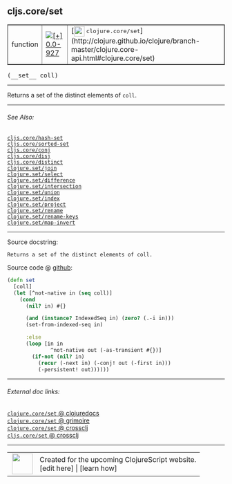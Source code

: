 ## cljs.core/set



 <table border="1">
<tr>
<td>function</td>
<td><a href="https://github.com/cljsinfo/cljs-api-docs/tree/0.0-927"><img valign="middle" alt="[+] 0.0-927" title="Added in 0.0-927" src="https://img.shields.io/badge/+-0.0--927-lightgrey.svg"></a> </td>
<td>
[<img height="24px" valign="middle" src="http://i.imgur.com/1GjPKvB.png"> <samp>clojure.core/set</samp>](http://clojure.github.io/clojure/branch-master/clojure.core-api.html#clojure.core/set)
</td>
</tr>
</table>


 <samp>
(__set__ coll)<br>
</samp>

---

Returns a set of the distinct elements of `coll`.



---


###### See Also:

[`cljs.core/hash-set`](../cljs.core/hash-set.md)<br>
[`cljs.core/sorted-set`](../cljs.core/sorted-set.md)<br>
[`cljs.core/conj`](../cljs.core/conj.md)<br>
[`cljs.core/disj`](../cljs.core/disj.md)<br>
[`cljs.core/distinct`](../cljs.core/distinct.md)<br>
[`clojure.set/join`](../clojure.set/join.md)<br>
[`clojure.set/select`](../clojure.set/select.md)<br>
[`clojure.set/difference`](../clojure.set/difference.md)<br>
[`clojure.set/intersection`](../clojure.set/intersection.md)<br>
[`clojure.set/union`](../clojure.set/union.md)<br>
[`clojure.set/index`](../clojure.set/index.md)<br>
[`clojure.set/project`](../clojure.set/project.md)<br>
[`clojure.set/rename`](../clojure.set/rename.md)<br>
[`clojure.set/rename-keys`](../clojure.set/rename-keys.md)<br>
[`clojure.set/map-invert`](../clojure.set/map-invert.md)<br>

---


Source docstring:

```
Returns a set of the distinct elements of coll.
```


Source code @ [github](https://github.com/clojure/clojurescript/blob/r2277/src/cljs/cljs/core.cljs#L6743-L6758):

```clj
(defn set
  [coll]
  (let [^not-native in (seq coll)]
    (cond
      (nil? in) #{}

      (and (instance? IndexedSeq in) (zero? (.-i in)))
      (set-from-indexed-seq in)

      :else
      (loop [in in
              ^not-native out (-as-transient #{})]
        (if-not (nil? in)
          (recur (-next in) (-conj! out (-first in)))
          (-persistent! out))))))
```

<!--
Repo - tag - source tree - lines:

 <pre>
clojurescript @ r2277
└── src
    └── cljs
        └── cljs
            └── <ins>[core.cljs:6743-6758](https://github.com/clojure/clojurescript/blob/r2277/src/cljs/cljs/core.cljs#L6743-L6758)</ins>
</pre>

-->

---



###### External doc links:

[`clojure.core/set` @ clojuredocs](http://clojuredocs.org/clojure.core/set)<br>
[`clojure.core/set` @ grimoire](http://conj.io/store/v1/org.clojure/clojure/1.7.0-beta3/clj/clojure.core/set/)<br>
[`clojure.core/set` @ crossclj](http://crossclj.info/fun/clojure.core/set.html)<br>
[`cljs.core/set` @ crossclj](http://crossclj.info/fun/cljs.core.cljs/set.html)<br>

---

 <table>
<tr><td>
<img valign="middle" align="right" width="48px" src="http://i.imgur.com/Hi20huC.png">
</td><td>
Created for the upcoming ClojureScript website.<br>
[edit here] | [learn how]
</td></tr></table>

[edit here]:https://github.com/cljsinfo/cljs-api-docs/blob/master/cljsdoc/cljs.core/set.cljsdoc
[learn how]:https://github.com/cljsinfo/cljs-api-docs/wiki/cljsdoc-files

<!--

This information was too distracting to show to readers, but I'll leave it
commented here since it is helpful to:

- pretty-print the data used to generate this document
- and show how to retrieve that data



The API data for this symbol:

```clj
{:description "Returns a set of the distinct elements of `coll`.",
 :ns "cljs.core",
 :name "set",
 :signature ["[coll]"],
 :history [["+" "0.0-927"]],
 :type "function",
 :related ["cljs.core/hash-set"
           "cljs.core/sorted-set"
           "cljs.core/conj"
           "cljs.core/disj"
           "cljs.core/distinct"
           "clojure.set/join"
           "clojure.set/select"
           "clojure.set/difference"
           "clojure.set/intersection"
           "clojure.set/union"
           "clojure.set/index"
           "clojure.set/project"
           "clojure.set/rename"
           "clojure.set/rename-keys"
           "clojure.set/map-invert"],
 :full-name-encode "cljs.core/set",
 :source {:code "(defn set\n  [coll]\n  (let [^not-native in (seq coll)]\n    (cond\n      (nil? in) #{}\n\n      (and (instance? IndexedSeq in) (zero? (.-i in)))\n      (set-from-indexed-seq in)\n\n      :else\n      (loop [in in\n              ^not-native out (-as-transient #{})]\n        (if-not (nil? in)\n          (recur (-next in) (-conj! out (-first in)))\n          (-persistent! out))))))",
          :title "Source code",
          :repo "clojurescript",
          :tag "r2277",
          :filename "src/cljs/cljs/core.cljs",
          :lines [6743 6758]},
 :full-name "cljs.core/set",
 :clj-symbol "clojure.core/set",
 :docstring "Returns a set of the distinct elements of coll."}

```

Retrieve the API data for this symbol:

```clj
;; from Clojure REPL
(require '[clojure.edn :as edn])
(-> (slurp "https://raw.githubusercontent.com/cljsinfo/cljs-api-docs/catalog/cljs-api.edn")
    (edn/read-string)
    (get-in [:symbols "cljs.core/set"]))
```

-->
